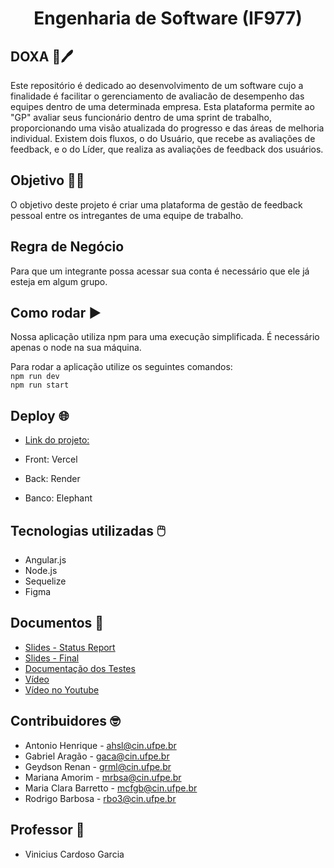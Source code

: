 <h1 align="center"> Engenharia de Software (IF977) </h1>

## DOXA :memo:🖊️
Este repositório é dedicado ao desenvolvimento de um software cujo a finalidade é facilitar o gerenciamento de avaliacão de desempenho das equipes dentro de uma determinada empresa. Esta plataforma permite ao "GP" avaliar seus funcionário dentro de uma sprint de trabalho, proporcionando uma visão atualizada do progresso e das áreas de melhoria individual. Existem dois fluxos, o do Usuário, que recebe as avaliações de feedback, e o do Líder, que realiza as avaliações de feedback dos usuários.

## Objetivo 🗿🍷
O objetivo deste projeto é criar uma plataforma de gestão de feedback pessoal entre os intregantes de uma equipe de trabalho. 


## Regra de Negócio
Para que um integrante possa acessar sua conta é necessário que ele já esteja em algum grupo.

## Como rodar :arrow_forward:
Nossa aplicação utiliza npm para uma execução simplificada. É necessário apenas o node na sua máquina.

Para rodar a aplicação utilize os seguintes comandos:  
``
 npm run dev
 ``  
 ``
 npm run start
``
## Deploy 🌐
- [Link do projeto: ](https://eng-software-blue.vercel.app/)

- Front: Vercel
- Back: Render
- Banco: Elephant

## Tecnologias utilizadas 🖱️
- Angular.js
- Node.js
- Sequelize
- Figma

## Documentos 📂
- [Slides - Status Report](https://github.com/clarabarretto/Eng-Software/blob/main/documents/Doxa%20-%20Status%20Report.pdf)
- [Slides - Final](https://github.com/clarabarretto/Eng-Software/blob/main/documents/Doxa%20-%20Engenharia%20de%20Software.pdf)
- [Documentação dos Testes](https://github.com/clarabarretto/Eng-Software/blob/main/documents/Testes%20-%20Doxa.pdf)
- [Vídeo](https://github.com/clarabarretto/Eng-Software/blob/main/documents/Interface%20-%20Doxa.mp4)
- [Vídeo no Youtube](https://youtu.be/PCGBTQjJydY)

## Contribuidores 🤓
 - Antonio Henrique - ahsl@cin.ufpe.br
 - Gabriel Aragão - gaca@cin.ufpe.br
 - Geydson Renan - grml@cin.ufpe.br
 - Mariana Amorim - mrbsa@cin.ufpe.br
 - Maria Clara Barretto - mcfgb@cin.ufpe.br
 - Rodrigo Barbosa - rbo3@cin.ufpe.br

## Professor 📏
 - Vinicius Cardoso Garcia

